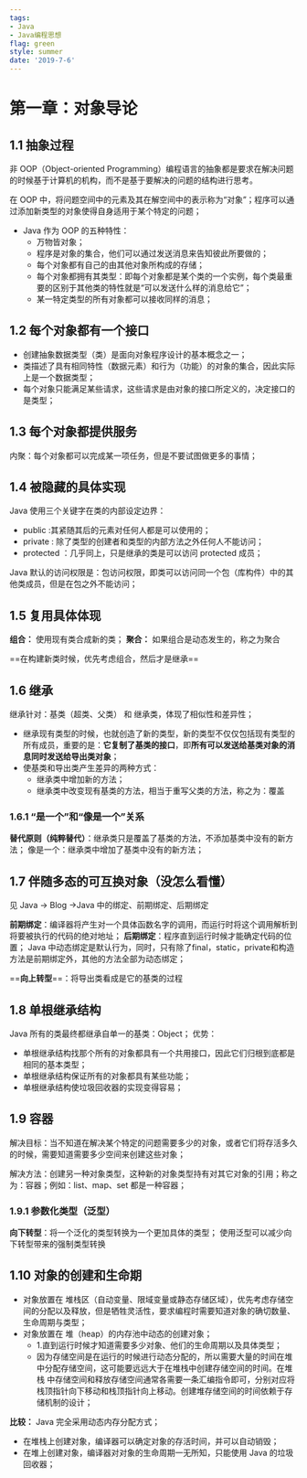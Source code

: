 ```yaml
---
tags: 
- Java
- Java编程思想
flag: green
style: summer
date: '2019-7-6'
---
```


# 第一章：对象导论


## 1.1 抽象过程
非 OOP（Object-oriented Programming）编程语言的抽象都是要求在解决问题的时候基于计算机的机构，而不是基于要解决的问题的结构进行思考。

在 OOP 中，将问题空间中的元素及其在解空间中的表示称为“对象”；程序可以通过添加新类型的对象使得自身适用于某个特定的问题；

- Java 作为 OOP 的五种特性：
  - 万物皆对象；
  - 程序是对象的集合，他们可以通过发送消息来告知彼此所要做的；
  - 每个对象都有自己的由其他对象所构成的存储；
  - 每个对象都拥有其类型：即每个对象都是某个类的一个实例，每个类最重要的区别于其他类的特性就是“可以发送什么样的消息给它”；
  - 某一特定类型的所有对象都可以接收同样的消息；

## 1.2 每个对象都有一个接口

- 创建抽象数据类型（类）是面向对象程序设计的基本概念之一；
- 类描述了具有相同特性（数据元素）和行为（功能）的对象的集合，因此实际上是一个数据类型；
- 每个对象只能满足某些请求，这些请求是由对象的接口所定义的，决定接口的是类型；

## 1.3 每个对象都提供服务
内聚：每个对象都可以完成某一项任务，但是不要试图做更多的事情；

## 1.4 被隐藏的具体实现

Java 使用三个关键字在类的内部设定边界：
- public :其紧随其后的元素对任何人都是可以使用的；
- private : 除了类型的创建者和类型的内部方法之外任何人不能访问；
- protected ：几乎同上，只是继承的类是可以访问 protected 成员；

Java 默认的访问权限是：包访问权限，即类可以访问同一个包（库构件）中的其他类成员，但是在包之外不能访问；


## 1.5 复用具体体现

**组合：** 使用现有类合成新的类；
**聚合：** 如果组合是动态发生的，称之为聚合

==在构建新类时候，优先考虑组合，然后才是继承==

## 1.6 继承
继承针对：基类（超类、父类） 和 继承类，体现了相似性和差异性；

- 继承现有类型的时候，也就创造了新的类型，新的类型不仅仅包括现有类型的所有成员，重要的是：**它复制了基类的接口**，即**所有可以发送给基类对象的消息同时发送给导出类对象**；
- 使基类和导出类产生差异的两种方式：
  - 继承类中增加新的方法；
  - 继承类中改变现有基类的方法，相当于重写父类的方法，称之为：覆盖

### 1.6.1 “是一个”和“像是一个”关系
**替代原则（纯粹替代）**：继承类只是覆盖了基类的方法，不添加基类中没有的新方法；
像是一个：继承类中增加了基类中没有的新方法；


## 1.7 伴随多态的可互换对象（没怎么看懂）
见 Java -> Blog ->Java 中的绑定、前期绑定、后期绑定

**前期绑定**：编译器将产生对一个具体函数名字的调用，而运行时将这个调用解析到将要被执行的代码的绝对地址；
**后期绑定**：程序直到运行时候才能确定代码的位置；
Java 中动态绑定是默认行为，同时，只有除了final，static，private和构造方法是前期绑定外，其他的方法全部为动态绑定；

==**向上转型**==：将导出类看成是它的基类的过程



## 1.8 单根继承结构

Java 所有的类最终都继承自单一的基类：Object；
优势：
- 单根继承结构找那个所有的对象都具有一个共用接口，因此它们归根到底都是相同的基本类型；
- 单根继承结构保证所有的对象都具有某些功能；
- 单根继承结构使垃圾回收器的实现变得容易；

## 1.9 容器

解决目标：当不知道在解决某个特定的问题需要多少的对象，或者它们将存活多久的时候，需要知道需要多少空间来创建这些对象；

解决方法：创建另一种对象类型，这种新的对象类型持有对其它对象的引用；称之为：容器；例如：list、map、set 都是一种容器；

### 1.9.1 参数化类型（泛型）
**向下转型**：将一个泛化的类型转换为一个更加具体的类型；
使用泛型可以减少向下转型带来的强制类型转换


## 1.10 对象的创建和生命期

- 对象放置在 堆栈区（自动变量、限域变量或静态存储区域），优先考虑存储空间的分配以及释放，但是牺牲灵活性，要求编程时需要知道对象的确切数量、生命周期与类型；
- 对象放置在 堆（heap）的内存池中动态的创建对象；
  - 1.直到运行时候才知道需要多少对象、他们的生命周期以及具体类型；
  - 因为存储空间是在运行的时候进行动态分配的，所以需要大量的时间在堆中分配存储空间，这可能要远远大于在堆栈中创建存储空间的时间。在堆栈 中存储空间和释放存储空间通常各需要一条汇编指令即可，分别对应将栈顶指针向下移动和栈顶指针向上移动。创建堆存储空间的时间依赖于存储机制的设计；

**比较：** 
Java 完全采用动态内存分配方式；
- 在堆栈上创建对象，编译器可以确定对象的存活时间，并可以自动销毁；
- 在堆上创建对象，编译器对对象的生命周期一无所知，只能使用 Java 的垃圾回收器；


